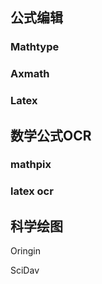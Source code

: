 ## 公式编辑

### Mathtype

### Axmath

### Latex

## 数学公式OCR

### mathpix

### latex ocr

## 科学绘图

Oringin

SciDav 